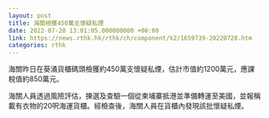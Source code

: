 ```yaml
---
layout: post
title: 海關檢獲450萬支懷疑私煙
date: 2022-07-28 13:01:05.000000000 +08:00
link: https://news.rthk.hk/rthk/ch/component/k2/1659739-20220728.htm
categories: rthk
---
```


海關昨日在葵涌貨櫃碼頭檢獲約450萬支懷疑私煙，估計市值約1200萬元，應課稅值約850萬元。　

海關人員透過風險評估，揀選及查驗一個從柬埔寨抵港並準備轉運至美國，並報稱載有衣物的20呎海運貨櫃。經檢查後，海關人員在貨櫃內發現該批懷疑私煙。　
